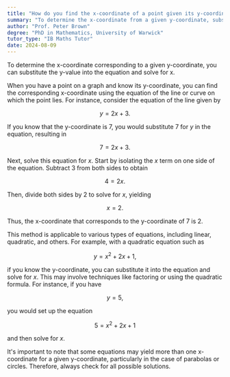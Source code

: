 ```yaml
---
title: "How do you find the x-coordinate of a point given its y-coordinate?"
summary: "To determine the x-coordinate from a given y-coordinate, substitute the y-value into the equation and solve for x."
author: "Prof. Peter Brown"
degree: "PhD in Mathematics, University of Warwick"
tutor_type: "IB Maths Tutor"
date: 2024-08-09
---
```


To determine the x-coordinate corresponding to a given y-coordinate, you can substitute the y-value into the equation and solve for x.

When you have a point on a graph and know its y-coordinate, you can find the corresponding x-coordinate using the equation of the line or curve on which the point lies. For instance, consider the equation of the line given by 

$$ 
y = 2x + 3. 
$$ 

If you know that the y-coordinate is $7$, you would substitute $7$ for $y$ in the equation, resulting in 

$$ 
7 = 2x + 3. 
$$ 

Next, solve this equation for $x$. Start by isolating the $x$ term on one side of the equation. Subtract $3$ from both sides to obtain 

$$ 
4 = 2x. 
$$ 

Then, divide both sides by $2$ to solve for $x$, yielding 

$$ 
x = 2. 
$$ 

Thus, the x-coordinate that corresponds to the y-coordinate of $7$ is $2$.

This method is applicable to various types of equations, including linear, quadratic, and others. For example, with a quadratic equation such as 

$$ 
y = x^2 + 2x + 1, 
$$ 

if you know the y-coordinate, you can substitute it into the equation and solve for $x$. This may involve techniques like factoring or using the quadratic formula. For instance, if you have 

$$ 
y = 5, 
$$ 

you would set up the equation 

$$ 
5 = x^2 + 2x + 1 
$$ 

and then solve for $x$.

It's important to note that some equations may yield more than one x-coordinate for a given y-coordinate, particularly in the case of parabolas or circles. Therefore, always check for all possible solutions.
    